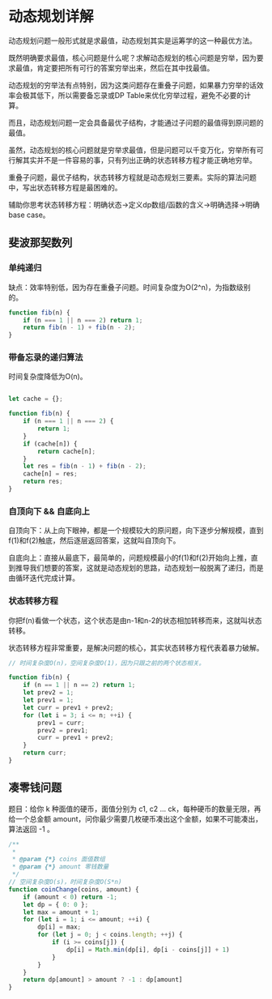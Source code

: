 # 动态规划详解

动态规划问题一般形式就是求最值，动态规划其实是运筹学的这一种最优方法。

既然明确要求最值，核心问题是什么呢？求解动态规划的核心问题是穷举，因为要求最值，肯定要把所有可行的答案穷举出来，然后在其中找最值。

动态规划的穷举法有点特别，因为这类问题存在重叠子问题，如果暴力穷举的话效率会极其低下，所以需要备忘录或DP Table来优化穷举过程，避免不必要的计算。

而且，动态规划问题一定会具备最优子结构，才能通过子问题的最值得到原问题的最值。

虽然，动态规划的核心问题就是穷举求最值，但是问题可以千变万化，穷举所有可行解其实并不是一件容易的事，只有列出正确的状态转移方程才能正确地穷举。

重叠子问题，最优子结构，状态转移方程就是动态规划三要素。实际的算法问题中，写出状态转移方程是最困难的。

辅助你思考状态转移方程：明确状态->定义dp数组/函数的含义->明确选择->明确base case。

## 斐波那契数列

### 单纯递归

缺点：效率特别低，因为存在重叠子问题。时间复杂度为O(2^n)，为指数级别的。

```js
function fib(n) {
    if (n === 1 || n === 2) return 1;
    return fib(n - 1) + fib(n - 2);
}
```

### 带备忘录的递归算法

时间复杂度降低为O(n)。

```js

let cache = {};

function fib(n) {
    if (n === 1 || n === 2) {
        return 1;
    }
    if (cache[n]) {
        return cache[n];
    }
    let res = fib(n - 1) + fib(n - 2);
    cache[n] = res;
    return res;
}
```

### 自顶向下 && 自底向上

自顶向下：从上向下眼神，都是一个规模较大的原问题，向下逐步分解规模，直到f(1)和f(2)触底，然后逐层返回答案，这就叫自顶向下。

自底向上：直接从最底下，最简单的，问题规模最小的f(1)和f(2)开始向上推，直到推导我们想要的答案，这就是动态规划的思路，动态规划一般脱离了递归，而是由循环迭代完成计算。


### 状态转移方程

你把f(n)看做一个状态，这个状态是由n-1和n-2的状态相加转移而来，这就叫状态转移。

状态转移方程非常重要，是解决问题的核心，其实状态转移方程代表着暴力破解。

```js
// 时间复杂度O(n)，空间复杂度O(1)，因为只跟之前的两个状态相关。

function fib(n) {
    if (n == 1 || n == 2) return 1;
    let prev2 = 1;
    let prev1 = 1;
    let curr = prev1 + prev2;
    for (let i = 3; i <= n; ++i) {
        prev1 = curr;
        prev2 = prev1;
        curr = prev1 + prev2;
    }
    return curr;
}
```

## 凑零钱问题

题目：给你 k 种面值的硬币，面值分别为 c1, c2 ... ck，每种硬币的数量无限，再给一个总金额 amount，问你最少需要几枚硬币凑出这个金额，如果不可能凑出，算法返回 -1 。

```js
/**
 * 
 * @param {*} coins 面值数组
 * @param {*} amount 零钱数量
 */
// 空间复杂度O(s)，时间复杂度O(S*n)
function coinChange(coins, amount) {
    if (amount < 0) return -1;
    let dp = { 0: 0 };
    let max = amount + 1;
    for (let i = 1; i <= amount; ++i) {
        dp[i] = max;
        for (let j = 0; j < coins.length; ++j) {
            if (i >= coins[j]) {
                dp[i] = Math.min(dp[i], dp[i - coins[j]] + 1)
            }
        }
    }
    return dp[amount] > amount ? -1 : dp[amount]
}
```
